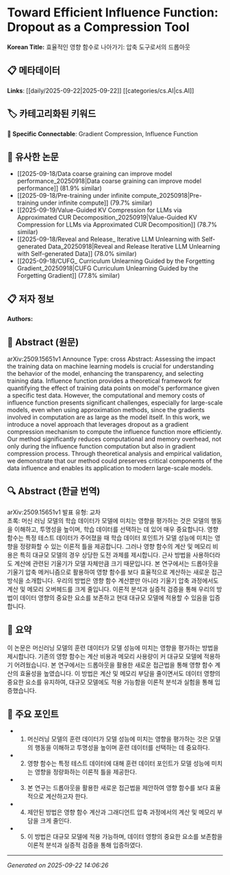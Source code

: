 # Toward Efficient Influence Function: Dropout as a Compression Tool

**Korean Title:** 효율적인 영향 함수로 나아가기: 압축 도구로서의 드롭아웃

## 📋 메타데이터

**Links**: [[daily/2025-09-22|2025-09-22]] [[categories/cs.AI|cs.AI]]

## 🏷️ 카테고리화된 키워드
**🔗 Specific Connectable**: Gradient Compression, Influence Function

## 🔗 유사한 논문
- [[2025-09-18/Data coarse graining can improve model performance_20250918|Data coarse graining can improve model performance]] (81.9% similar)
- [[2025-09-18/Pre-training under infinite compute_20250918|Pre-training under infinite compute]] (79.7% similar)
- [[2025-09-19/Value-Guided KV Compression for LLMs via Approximated CUR Decomposition_20250919|Value-Guided KV Compression for LLMs via Approximated CUR Decomposition]] (78.7% similar)
- [[2025-09-18/Reveal and Release_ Iterative LLM Unlearning with Self-generated Data_20250918|Reveal and Release Iterative LLM Unlearning with Self-generated Data]] (78.0% similar)
- [[2025-09-18/CUFG_ Curriculum Unlearning Guided by the Forgetting Gradient_20250918|CUFG Curriculum Unlearning Guided by the Forgetting Gradient]] (77.8% similar)

## 📋 저자 정보

**Authors:** 

## 📄 Abstract (원문)

arXiv:2509.15651v1 Announce Type: cross 
Abstract: Assessing the impact the training data on machine learning models is crucial for understanding the behavior of the model, enhancing the transparency, and selecting training data. Influence function provides a theoretical framework for quantifying the effect of training data points on model's performance given a specific test data. However, the computational and memory costs of influence function presents significant challenges, especially for large-scale models, even when using approximation methods, since the gradients involved in computation are as large as the model itself. In this work, we introduce a novel approach that leverages dropout as a gradient compression mechanism to compute the influence function more efficiently. Our method significantly reduces computational and memory overhead, not only during the influence function computation but also in gradient compression process. Through theoretical analysis and empirical validation, we demonstrate that our method could preserves critical components of the data influence and enables its application to modern large-scale models.

## 🔍 Abstract (한글 번역)

arXiv:2509.15651v1 발표 유형: 교차  
초록: 머신 러닝 모델의 학습 데이터가 모델에 미치는 영향을 평가하는 것은 모델의 행동을 이해하고, 투명성을 높이며, 학습 데이터를 선택하는 데 있어 매우 중요합니다. 영향 함수는 특정 테스트 데이터가 주어졌을 때 학습 데이터 포인트가 모델 성능에 미치는 영향을 정량화할 수 있는 이론적 틀을 제공합니다. 그러나 영향 함수의 계산 및 메모리 비용은 특히 대규모 모델의 경우 상당한 도전 과제를 제시합니다. 근사 방법을 사용하더라도 계산에 관련된 기울기가 모델 자체만큼 크기 때문입니다. 본 연구에서는 드롭아웃을 기울기 압축 메커니즘으로 활용하여 영향 함수를 보다 효율적으로 계산하는 새로운 접근 방식을 소개합니다. 우리의 방법은 영향 함수 계산뿐만 아니라 기울기 압축 과정에서도 계산 및 메모리 오버헤드를 크게 줄입니다. 이론적 분석과 실증적 검증을 통해 우리의 방법이 데이터 영향의 중요한 요소를 보존하고 현대 대규모 모델에 적용할 수 있음을 입증합니다.

## 📝 요약

이 논문은 머신러닝 모델의 훈련 데이터가 모델 성능에 미치는 영향을 평가하는 방법을 제시합니다. 기존의 영향 함수는 계산 비용과 메모리 사용량이 커 대규모 모델에 적용하기 어려웠습니다. 본 연구에서는 드롭아웃을 활용한 새로운 접근법을 통해 영향 함수 계산의 효율성을 높였습니다. 이 방법은 계산 및 메모리 부담을 줄이면서도 데이터 영향의 중요한 요소를 유지하여, 대규모 모델에도 적용 가능함을 이론적 분석과 실험을 통해 입증했습니다.

## 🎯 주요 포인트

- 1. 머신러닝 모델의 훈련 데이터가 모델 성능에 미치는 영향을 평가하는 것은 모델의 행동을 이해하고 투명성을 높이며 훈련 데이터를 선택하는 데 중요하다.

- 2. 영향 함수는 특정 테스트 데이터에 대해 훈련 데이터 포인트가 모델 성능에 미치는 영향을 정량화하는 이론적 틀을 제공한다.

- 3. 본 연구는 드롭아웃을 활용한 새로운 접근법을 제안하여 영향 함수를 보다 효율적으로 계산하고자 한다.

- 4. 제안된 방법은 영향 함수 계산과 그래디언트 압축 과정에서의 계산 및 메모리 부담을 크게 줄인다.

- 5. 이 방법은 대규모 모델에 적용 가능하며, 데이터 영향의 중요한 요소를 보존함을 이론적 분석과 실증적 검증을 통해 입증하였다.

---

*Generated on 2025-09-22 14:06:26*